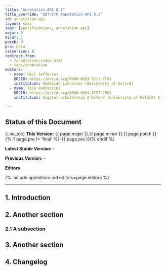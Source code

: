 ```yaml
---
title: "Annotation API 0.1"
title_override: "UDT-ITF Annotation API 0.1"
id: annotation-api
layout: spec
tags: [specifications, annotation-api]
major: 0
minor: 1
patch: 0
pre: beta
cssversion: 0
redirect_from:
  - /annotation/index.html
  - /api/annotation
editors:
  - name: Neil Jefferies
    ORCID: https://orcid.org/0000-0003-3311-3741
    institution: Bodleian Libraries (University of Oxford)
  - name: Nilo Pedrazzini
    ORCID: https://orcid.org/0000-0003-3757-2961
    institution: Digital Scholarship @ Oxford (University of Oxford) & The Alan Turing Institute

---
```


## Status of this Document
{:.no_toc}
__This Version:__ {{ page.major }}.{{ page.minor }}.{{ page.patch }}{% if page.pre != 'final' %}-{{ page.pre }}{% endif %}

<!-- __Latest Stable Version:__ [{{ site.data.apis.annotation.latest.major }}.{{ site.data.apis.annotation.latest.minor }}.{{ site.data.apis.annotation.latest.patch }}][annotation-api] -->

__Latest Stable Version:__ -

<!-- __Previous Version:__ [1.0.0][search1] -->
__Previous Version:__ -

**Editors**

{% include api/editors.md editors=page.editors %}

<!-- {% include copyright.md %} -->

----

## 1. Introduction
## 2. Another section
### 2.1 A subsection
## 3. Another section
## 4. Changelog

